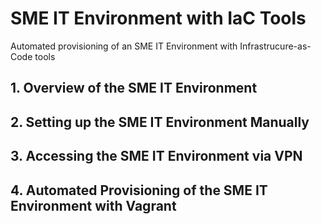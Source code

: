 # SME IT Environment with IaC Tools
Automated provisioning of an SME IT Environment with Infrastrucure-as-Code tools

## 1. Overview of the SME IT Environment


## 2. Setting up the SME IT Environment Manually


## 3. Accessing the SME IT Environment via VPN


## 4. Automated Provisioning of the SME IT Environment with Vagrant
